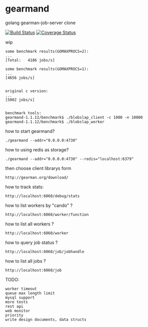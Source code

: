 gearmand
========

golang gearman-job-server clone


[![Build Status](https://drone.io/github.com/ngaut/gearmand/status.png)](https://drone.io/github.com/ngaut/gearmand/latest)
[![Coverage Status](https://coveralls.io/repos/ngaut/gearmand/badge.png?branch=master)](https://coveralls.io/r/ngaut/gearmand)

wip

	some benchmark results(GOMAXPROCS=2):
	...
	[Total:   4186 jobs/s]
	
	some benchmark results(GOMAXPROCS=1):
	...
	[4656 jobs/s]


	original c version:
	...
	[5002 jobs/s]
	
	
	benchmark tools:
	gearmand-1.1.12/benchmark$ ./blobslap_client -c 1000 -n 10000
	gearmand-1.1.12/benchmark$ ./blobslap_worker

how to start gearmand?

	./gearmand --addr="0.0.0.0:4730"
	
how to using redis as storage?
	
	./gearmand --addr="0.0.0.0:4730" --redis="localhost:6379"
	
then choose client librarys form

	http://gearman.org/download/


how to track stats:

	http://localhost:6060/debug/stats
	
how to list workers by "cando" ?

	http://localhost:6060/worker/function
	
how to list all workers ?

	http://localhost:6060/worker

how to query job status ?

	http://localhost:6060/job/jobhandle
	
how to list all jobs ?

	http://localhost:6060/job
		
	
TODO:

	worker timeout 
	queue max length limit
	mysql support
	more tests
	rest api
	web monitor
	priority
	write design documents, data structs